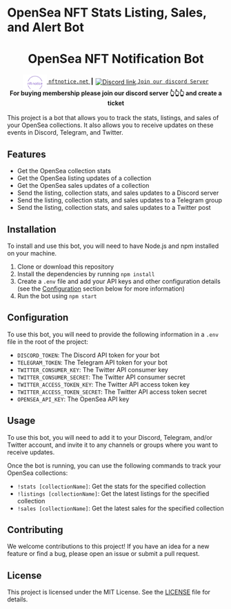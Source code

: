 # OpenSea NFT Stats Listing, Sales, and Alert Bot

<h1 align="center">OpenSea NFT Notification Bot</h1>
<div align="center">

<a href="http://www.nftnotice.net/">
  <img align="center" alt="nftwzrd" width="55px" src="https://raw.githubusercontent.com/nftnoticee/opensea-nft-stats-listing-sales-and-alert-bot-for-discord-telegram-twitter/35e990ebacd2ffb5adc4469773c0531645d799b1/logo-no-background.svg" />
	<code>nftnotice.net</code>
</a>
	<span> ┃ </span>
	
  <a href="https://discord.gg/xHgnePtV7s" style="margin-top: 12px;">
  <img  align="center" alt="Discord link" width="30px" src="https://raw.githubusercontent.com/peterthehan/peterthehan/master/assets/discord.svg" />
	  <code>Join our discord Server</code>
</a>
<br />

</div>
	
<div align="center">
  <strong>For buying membership please join our discord server 👆👆👆 and create a ticket </strong>
</div>
<br />

</div>
This project is a bot that allows you to track the stats, listings, and sales of your OpenSea collections. It also allows you to receive updates on these events in Discord, Telegram, and Twitter.

## Features

- Get the OpenSea collection stats
- Get the OpenSea listing updates of a collection
- Get the OpenSea sales updates of a collection
- Send the listing, collection stats, and sales updates to a Discord server
- Send the listing, collection stats, and sales updates to a Telegram group
- Send the listing, collection stats, and sales updates to a Twitter post

## Installation

To install and use this bot, you will need to have Node.js and npm installed on your machine.

1. Clone or download this repository
2. Install the dependencies by running `npm install`
3. Create a `.env` file and add your API keys and other configuration details (see the [Configuration](#Configuration) section below for more information)
4. Run the bot using `npm start`

## Configuration

To use this bot, you will need to provide the following information in a `.env` file in the root of the project:

- `DISCORD_TOKEN`: The Discord API token for your bot
- `TELEGRAM_TOKEN`: The Telegram API token for your bot
- `TWITTER_CONSUMER_KEY`: The Twitter API consumer key
- `TWITTER_CONSUMER_SECRET`: The Twitter API consumer secret
- `TWITTER_ACCESS_TOKEN_KEY`: The Twitter API access token key
- `TWITTER_ACCESS_TOKEN_SECRET`: The Twitter API access token secret
- `OPENSEA_API_KEY`: The OpenSea API key

## Usage

To use this bot, you will need to add it to your Discord, Telegram, and/or Twitter account, and invite it to any channels or groups where you want to receive updates.

Once the bot is running, you can use the following commands to track your OpenSea collections:

- `!stats [collectionName]`: Get the stats for the specified collection
- `!listings [collectionName]`: Get the latest listings for the specified collection
- `!sales [collectionName]`: Get the latest sales for the specified collection

## Contributing

We welcome contributions to this project! If you have an idea for a new feature or find a bug, please open an issue or submit a pull request.

## License

This project is licensed under the MIT License. See the [LICENSE](LICENSE) file for details.

